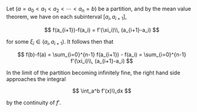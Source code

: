 Let $(a=a_0 < a_1 < a_2 < \cdots < a_n=b)$ be a partition,
and by the mean value theorem, we have on each subinterval $[a_i, a_{i+1}]$,

$$
f(a_{i+1})-f(a_i) = f'(\xi_i)\\, (a_{i+1}-a_i)
$$

for some $\xi_i\in (a_i, a_{i+1})$. It follows then that

$$
f(b)-f(a) = \sum_{i=0}^{n-1} f(a_{i+1}) - f(a_i) = \sum_{i=0}^{n-1} f'(\xi_i)\\, (a_{i+1}-a_i)
$$

In the limit of the partition becoming infinitely fine, the right hand side
approaches the integral

$$
\int_a^b f'(x)\\,dx
$$

by the continuity of $f'$.
